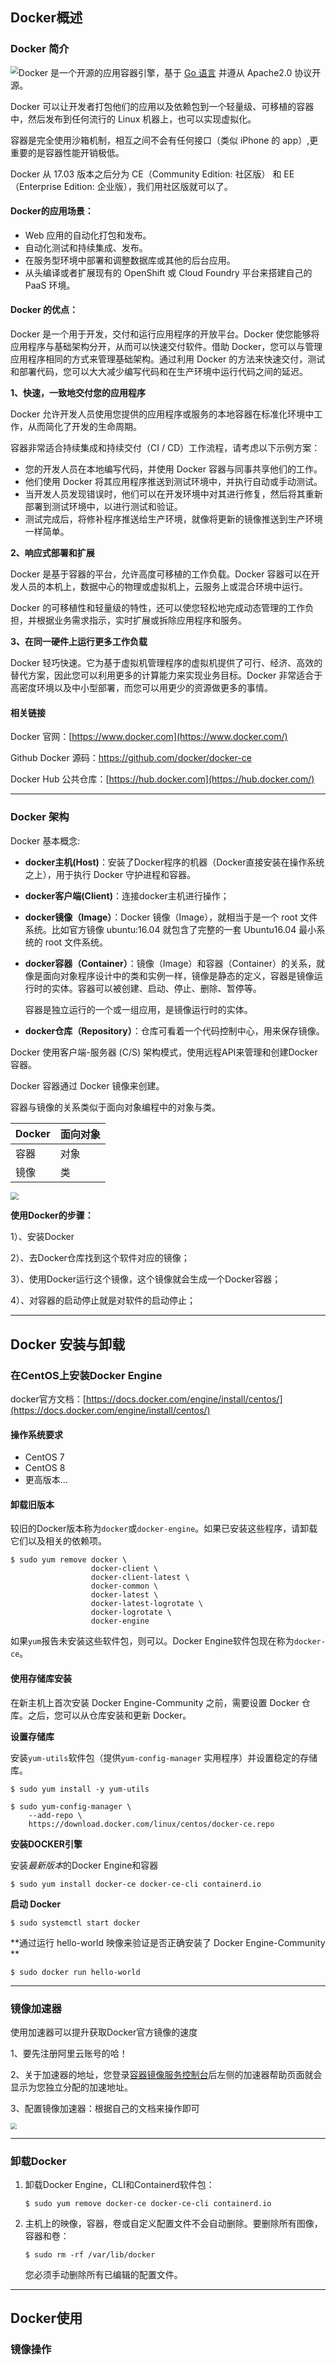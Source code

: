 





## Docker概述

### Docker 简介

<img src="images/docker.png" style="float: left; zoom: 80%;" />Docker 是一个开源的应用容器引擎，基于 [Go 语言](https://www.runoob.com/go/go-tutorial.html) 并遵从 Apache2.0 协议开源。

Docker 可以让开发者打包他们的应用以及依赖包到一个轻量级、可移植的容器中，然后发布到任何流行的 Linux 机器上，也可以实现虚拟化。

容器是完全使用沙箱机制，相互之间不会有任何接口（类似 iPhone 的 app）,更重要的是容器性能开销极低。

Docker 从 17.03 版本之后分为 CE（Community Edition: 社区版） 和 EE（Enterprise Edition: 企业版），我们用社区版就可以了。

#### **Docker的应用场景：**

- Web 应用的自动化打包和发布。
- 自动化测试和持续集成、发布。
- 在服务型环境中部署和调整数据库或其他的后台应用。
- 从头编译或者扩展现有的 OpenShift 或 Cloud Foundry 平台来搭建自己的 PaaS 环境。

#### **Docker 的优点：**

Docker 是一个用于开发，交付和运行应用程序的开放平台。Docker 使您能够将应用程序与基础架构分开，从而可以快速交付软件。借助 Docker，您可以与管理应用程序相同的方式来管理基础架构。通过利用 Docker 的方法来快速交付，测试和部署代码，您可以大大减少编写代码和在生产环境中运行代码之间的延迟。

**1、快速，一致地交付您的应用程序**

Docker 允许开发人员使用您提供的应用程序或服务的本地容器在标准化环境中工作，从而简化了开发的生命周期。

容器非常适合持续集成和持续交付（CI / CD）工作流程，请考虑以下示例方案：

- 您的开发人员在本地编写代码，并使用 Docker 容器与同事共享他们的工作。
- 他们使用 Docker 将其应用程序推送到测试环境中，并执行自动或手动测试。
- 当开发人员发现错误时，他们可以在开发环境中对其进行修复，然后将其重新部署到测试环境中，以进行测试和验证。
- 测试完成后，将修补程序推送给生产环境，就像将更新的镜像推送到生产环境一样简单。

**2、响应式部署和扩展**

Docker 是基于容器的平台，允许高度可移植的工作负载。Docker 容器可以在开发人员的本机上，数据中心的物理或虚拟机上，云服务上或混合环境中运行。

Docker 的可移植性和轻量级的特性，还可以使您轻松地完成动态管理的工作负担，并根据业务需求指示，实时扩展或拆除应用程序和服务。

**3、在同一硬件上运行更多工作负载**

Docker 轻巧快速。它为基于虚拟机管理程序的虚拟机提供了可行、经济、高效的替代方案，因此您可以利用更多的计算能力来实现业务目标。Docker 非常适合于高密度环境以及中小型部署，而您可以用更少的资源做更多的事情。

#### 相关链接

Docker 官网：[https://www.docker.com](https://www.docker.com/)

Github Docker 源码：https://github.com/docker/docker-ce

Docker Hub 公共仓库：[https://hub.docker.com](https://hub.docker.com/)

---

### Docker 架构

Docker 基本概念:

- **docker主机(Host)**：安装了Docker程序的机器（Docker直接安装在操作系统之上），用于执行 Docker 守护进程和容器。
- **docker客户端(Client)**：连接docker主机进行操作；

- **docker镜像（Image）**：Docker 镜像（Image），就相当于是一个 root 文件系统。比如官方镜像 ubuntu:16.04 就包含了完整的一套 Ubuntu16.04 最小系统的 root 文件系统。

- **docker容器（Container）**：镜像（Image）和容器（Container）的关系，就像是面向对象程序设计中的类和实例一样，镜像是静态的定义，容器是镜像运行时的实体。容器可以被创建、启动、停止、删除、暂停等。

  容器是独立运行的一个或一组应用，是镜像运行时的实体。

- **docker仓库（Repository）**：仓库可看着一个代码控制中心，用来保存镜像。

Docker 使用客户端-服务器 (C/S) 架构模式，使用远程API来管理和创建Docker容器。

Docker 容器通过 Docker 镜像来创建。

容器与镜像的关系类似于面向对象编程中的对象与类。

| Docker | 面向对象 |
| :----- | :------- |
| 容器   | 对象     |
| 镜像   | 类       |

<img src="./images/docker2.png" style="zoom:80%;" />

**使用Docker的步骤：**

1）、安装Docker

2）、去Docker仓库找到这个软件对应的镜像；

3）、使用Docker运行这个镜像，这个镜像就会生成一个Docker容器；

4）、对容器的启动停止就是对软件的启动停止；

---

## Docker 安装与卸载

### 在CentOS上安装Docker Engine

docker官方文档：[https://docs.docker.com/engine/install/centos/](https://docs.docker.com/engine/install/centos/)

#### **操作系统要求**

- CentOS 7
- CentOS 8
- 更高版本...

#### **卸载旧版本**

较旧的Docker版本称为`docker`或`docker-engine`。如果已安装这些程序，请卸载它们以及相关的依赖项。

```shell
$ sudo yum remove docker \
                  docker-client \
                  docker-client-latest \
                  docker-common \
                  docker-latest \
                  docker-latest-logrotate \
                  docker-logrotate \
                  docker-engine
```

如果`yum`报告未安装这些软件包，则可以。Docker Engine软件包现在称为`docker-ce`。

#### 使用存储库安装

在新主机上首次安装 Docker Engine-Community 之前，需要设置 Docker 仓库。之后，您可以从仓库安装和更新 Docker。

**设置存储库**

安装`yum-utils`软件包（提供`yum-config-manager` 实用程序）并设置稳定的存储库。

```shell
$ sudo yum install -y yum-utils

$ sudo yum-config-manager \
    --add-repo \
    https://download.docker.com/linux/centos/docker-ce.repo
```

**安装DOCKER引擎**

安装*最新版本*的Docker Engine和容器

```shell
$ sudo yum install docker-ce docker-ce-cli containerd.io
```

**启动 Docker**

```shell
$ sudo systemctl start docker
```

**通过运行 hello-world 映像来验证是否正确安装了 Docker Engine-Community **

```shell
$ sudo docker run hello-world
```

---

### 镜像加速器

使用加速器可以提升获取Docker官方镜像的速度

1、要先注册阿里云账号的哈！

2、关于加速器的地址，您登录[容器镜像服务控制台](https://cr.console.aliyun.com/)后左侧的加速器帮助页面就会显示为您独立分配的加速地址。

3、配置镜像加速器：根据自己的文档来操作即可

<img src="./images/docker3.png" style="zoom:60%;" />



---

### 卸载Docker

1. 卸载Docker Engine，CLI和Containerd软件包：

   ```shell
   $ sudo yum remove docker-ce docker-ce-cli containerd.io
   ```

2. 主机上的映像，容器，卷或自定义配置文件不会自动删除。要删除所有图像，容器和卷：

   ```shell
   $ sudo rm -rf /var/lib/docker
   ```

   您必须手动删除所有已编辑的配置文件。

---

## Docker使用

### 镜像操作

